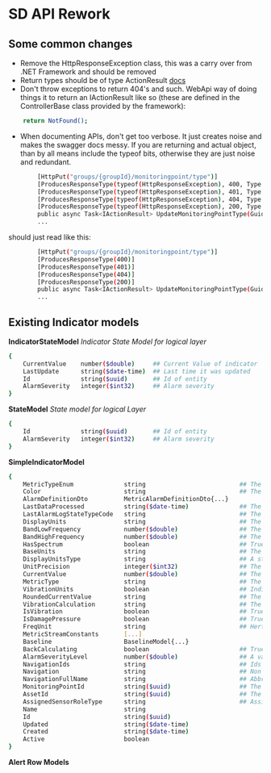 # SD API Rework

## Some common changes
- Remove the HttpResponseException class, this was a carry over from .NET Framework and should be removed
- Return types should be of type ActionResult<T> [docs](https://docs.microsoft.com/en-us/aspnet/core/web-api/action-return-types?view=aspnetcore-2.2)
- Don't throw exceptions to return 404's and such. WebApi way of doing things it to return an IActionResult like so (these are defined in the ControllerBase class provided by the framework):
```sh
    return NotFound();
```
- When documenting APIs, don't get too verbose. It just creates noise and makes the swagger docs messy. If you are returning and actual object, than by all means include the typeof bits, otherwise they are just noise and redundant.
```sh
        [HttpPut("groups/{groupId}/monitoringpoint/type")]
        [ProducesResponseType(typeof(HttpResponseException), 400, Type = typeof(BadRequestResult))]
        [ProducesResponseType(typeof(HttpResponseException), 401, Type = typeof(UnauthorizedResult))]
        [ProducesResponseType(typeof(HttpResponseException), 404, Type = typeof(NotFoundResult))]
        [ProducesResponseType(typeof(HttpResponseException), 200, Type = typeof(OkResult))]
        public async Task<IActionResult> UpdateMonitoringPointType(Guid groupId, .... {
        ...
```
should just read like this:
```sh
        [HttpPut("groups/{groupId}/monitoringpoint/type")]
        [ProducesResponseType(400)]
        [ProducesResponseType(401)]
        [ProducesResponseType(404)]
        [ProducesResponseType(200)]
        public async Task<IActionResult> UpdateMonitoringPointType(Guid groupId, .... {
        ...
```
## Existing Indicator models


**IndicatorStateModel**
_Indicator State Model for logical layer_
```sh
{
    CurrentValue    number($double)     ## Current Value of indicator
    LastUpdate	    string($date-time)  ## Last time it was updated
    Id	            string($uuid)       ## Id of entity
    AlarmSeverity	integer($int32)     ## Alarm severity
}
```

**StateModel**
_State model for logical Layer_
```sh
{
    Id	            string($uuid)       ## Id of entity
    AlarmSeverity	integer($int32)     ## Alarm severity
}
```

**SimpleIndicatorModel**
```sh
{
    MetricTypeEnum              string                          ## The metric type code of the given indicator
    Color                       string                          ## The color the indicator uses in the legend
    AlarmDefinitionDto	        MetricAlarmDefinitionDto{...}
    LastDataProcessed	        string($date-time)              ## The last time the indicator processed data
    LastAlarmLogStateTypeCode	string                          ## The last alarm state the indicator was in (High warn/ High alarm/ …)
    DisplayUnits	            string                          ## The units to convert the points to when displaing on the trend
    BandLowFrequency	        number($double)                 ## The frequency of the low band
    BandHighFrequency	        number($double)                 ## The frequency of the high band
    HasSpectrum	                boolean                         ## True when the indicator may contain burst data
    BaseUnits	                string                          ## The units the data points are stored in
    DisplayUnitsType	        string                          ## A string to use for displaying the untis
    UnitPrecision	            integer($int32)                 ## The number of decimal places to store the data points in
    CurrentValue	            number($double)                 ## The current value of the indicator
    MetricType	                string                          ## The metric type code as a string
    VibrationUnits	            boolean                         ## Indicates whether vibration unis is velocity otherwise acceleration
    RoundedCurrentValue	        string                          ## The current value as a string rounded up.
    VibrationCalculation	    string                          ## The vibration value as a string
    IsVibration	                boolean                         ## True if the indicator recieves data from a vibration sensor
    IsDamagePressure	        boolean                         ## True if the indicator is of type DamageAccumulationPressure  
    FreqUnit	                string                          ## Hertz or CPM
    MetricStreamConstants	    [...]
    Baseline	                BaselineModel{...}
    BackCalculating	            boolean                         ## True if the indicator is currently having its data recalculated
    AlarmSeverityLevel	        number($double)                 ## A value between 0 and 10 for how close the current value is to a given alarm threshold
    NavigationIds	            string                          ## Ids for navigation
    Navigation	                string                          ## Non abbrevated Navigation
    NavigationFullName	        string                          ## Abbrevated Navigation
    MonitoringPointId	        string($uuid)                   ## The Id of the associated Monitoring Point
    AssetId	                    string($uuid)                   ## The Id of the associdated Asset if there is an asset in the parents
    AssignedSensorRoleType	    string                          ## Assigned sensor role type code for the indicator
    Name	                    string
    Id	                        string($uuid)
    Updated	                    string($date-time)
    Created	                    string($date-time)
    Active	                    boolean
}
```

**Alert Row Models**

